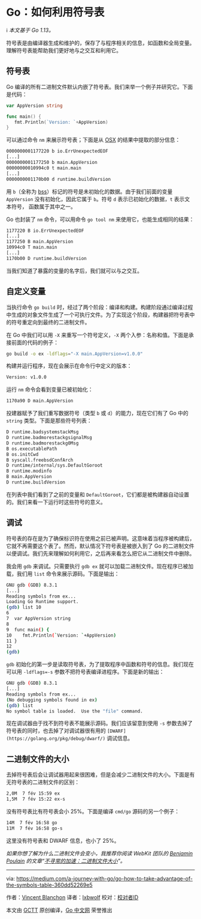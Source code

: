 # Go：如何利用符号表

ℹ️ *本文基于 Go 1.13。*

符号表是由编译器生成和维护的，保存了与程序相关的信息，如函数和全局变量。理解符号表能帮助我们更好地与之交互和利用它。

## 符号表

Go 编译的所有二进制文件默认内嵌了符号表。我们来举一个例子并研究它。下面是代码：

```go
var AppVersion string

func main() {
   fmt.Println(`Version: `+AppVersion)
}
```

可以通过命令 `nm` 来展示符号表；下面是从 [OSX](https://www.unix.com/man-page/osx/1/nm/) 的结果中提取的部分信息：

```bash
0000000001177220 b io.ErrUnexpectedEOF
[...]
0000000001177250 b main.AppVersion
00000000010994c0 t main.main
[...]
0000000001170b00 d runtime.buildVersion
```

用 `b`（全称为 [bss](https://en.wikipedia.org/wiki/.bss)）标记的符号是未初始化的数据。由于我们前面的变量 `AppVersion` 没有初始化，因此它属于 `b`。符号 `d` 表示已初始化的数据，`t` 表示文本符号， 函数属于其中之一。

Go 也封装了 `nm` 命令，可以用命令 `go tool nm` 来使用它，也能生成相同的结果：

```bash
1177220 B io.ErrUnexpectedEOF
[...]
1177250 B main.AppVersion
10994c0 T main.main
[...]
1170b00 D runtime.buildVersion
```

当我们知道了暴露的变量的名字后，我们就可以与之交互。

## 自定义变量

当执行命令 `go build` 时，经过了两个阶段：编译和构建。构建阶段通过编译过程中生成的对象文件生成了一个可执行文件。为了实现这个阶段，构建器把符号表中的符号重定向到最终的二进制文件。

在 Go 中我们可以用 `-X` 来重写一个符号定义，`-X` 两个入参：名称和值。下面是承接前面的代码的例子：

```bash
go build -o ex -ldflags="-X main.AppVersion=v1.0.0"
```

构建并运行程序，现在会展示在命令行中定义的版本：

```bash
Version: v1.0.0
```

运行 `nm` 命令会看到变量已被初始化：

```bash
1170a90 D main.AppVersion
```

投建器赋予了我们重写数据符号（类型 `b` 或 `d`）的能力，现在它们有了 Go 中的 `string` 类型。下面是那些符号列表：

```bash
D runtime.badsystemstackMsg
D runtime.badmorestackgsignalMsg
D runtime.badmorestackg0Msg
B os.executablePath
B os.initCwd
B syscall.freebsdConfArch
D runtime/internal/sys.DefaultGoroot
B runtime.modinfo
B main.AppVersion
D runtime.buildVersion
```

在列表中我们看到了之前的变量和 `DefaultGoroot`，它们都是被构建器自动设置的。我们来看一下运行时这些符号的意义。

## 调试

符号表的存在是为了确保标识符在使用之前已被声明。这意味着当程序被构建后，它就不再需要这个表了。然而，默认情况下符号表是被嵌入到了 Go 的二进制文件以便调试。我们先来理解如何利用它，之后再来看怎么把它从二进制文件中删除。

我会用 `gdb` 来调试。只需要执行 `gdb ex` 就可以加载二进制文件。现在程序已被加载，我们用 `list` 命令来展示源码。下面是输出：

```bash
GNU gdb (GDB) 8.3.1
[...]
Reading symbols from ex...
Loading Go Runtime support.
(gdb) list 10
6
7  var AppVersion string
8
9  func main() {
10    fmt.Println(`Version: `+AppVersion)
11 }
12
(gdb)
```

`gdb` 初始化的第一步是读取符号表，为了提取程序中函数和符号的信息。我们现在可以用 `-ldflags=-s` 参数不把符号表编译进程序。下面是新的输出：

```bash
GNU gdb (GDB) 8.3.1
[...]
Reading symbols from ex...
(No debugging symbols found in ex)
(gdb) list
No symbol table is loaded.  Use the "file" command.
```

现在调试器由于找不到符号表不能展示源码。我们应该留意到使用 `-s` 参数去掉了符号表的同时，也去掉了对调试器很有用的 `[DWARF](https://golang.org/pkg/debug/dwarf/)` 调试信息。

## 二进制文件的大小

去掉符号表后会让调试器用起来很困难，但是会减少二进制文件的大小。下面是有无符号表的二进制文件的区别：

```bash
2,0M  7 fév 15:59 ex
1,5M  7 fév 15:22 ex-s
```

没有符号表比有符号表会小 25%。下面是编译 `cmd/go` 源码的另一个例子：

```bash
14M  7 fév 16:58 go
11M  7 fév 16:58 go-s
```

这里没有符号表和 DWARF 信息，也小了 25%。

*如果你想了解为什么二进制文件会变小，我推荐你阅读 WebKit 团队的 [Benjamin Poulain](https://twitter.com/awfulben) 的文章“[不寻常的加速：二进制文件大小](https://webkit.org/blog/2826/unusual-speed-boost-size-matters/)”。*

---
via: https://medium.com/a-journey-with-go/go-how-to-take-advantage-of-the-symbols-table-360dd52269e5

作者：[Vincent Blanchon](https://medium.com/@blanchon.vincent)
译者：[lxbwolf](https://github.com/lxbwolf)
校对：[校对者ID](https://github.com/校对者ID)

本文由 [GCTT](https://github.com/studygolang/GCTT) 原创编译，[Go 中文网](https://studygolang.com/) 荣誉推出
